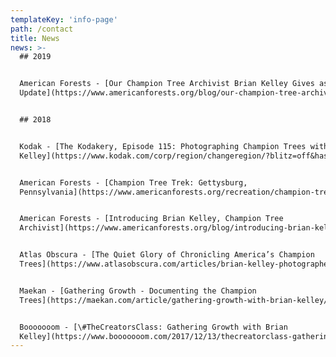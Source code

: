 ```yaml
---
templateKey: 'info-page'
path: /contact
title: News
news: >-
  ## 2019


  American Forests - [Our Champion Tree Archivist Brian Kelley Gives as
  Update](https://www.americanforests.org/blog/our-champion-tree-archivist-brian-kelley-gives-an-update/)


  ## 2018


  Kodak - [The Kodakery, Episode 115: Photographing Champion Trees with Brian
  Kelley](https://www.kodak.com/corp/region/changeregion/?blitz=off&hash=?contentid=4295011596)


  American Forests - [Champion Tree Trek: Gettysburg,
  Pennsylvania](https://www.americanforests.org/recreation/champion-tree-trek-gettysburg-pennsylvania/?msource=18enews11&tr=y&auid=17593293)


  American Forests - [Introducing Brian Kelley, Champion Tree
  Archivist](https://www.americanforests.org/blog/introducing-brian-kelley-champion-tree-archivist/)


  Atlas Obscura - [The Quiet Glory of Chronicling America’s Champion
  Trees](https://www.atlasobscura.com/articles/brian-kelley-photographer-national-champion-trees-american-forests)


  Maekan - [Gathering Growth - Documenting the Champion
  Trees](https://maekan.com/article/gathering-growth-with-brian-kelley/)


  Booooooom - [\#TheCreatorsClass: Gathering Growth with Brian
  Kelley](https://www.booooooom.com/2017/12/13/thecreatorclass-gathering-growth-with-brian-kelley/)
---
```

